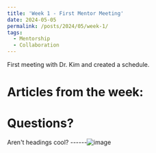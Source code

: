 ```yaml
---
title: 'Week 1 - First Mentor Meeting'
date: 2024-05-05
permalink: /posts/2024/05/week-1/
tags:
  - Mentorship
  - Collaboration  
---
```


First meeting with Dr. Kim and created a schedule. 

Articles from the week: 
======

Questions? 
======

Aren't headings cool?
------![image](https://github.com/NajareJohnson/NajareJohnson.github.io/assets/105761739/de3d37f9-7109-48ee-930e-49ead87ed3d2)
